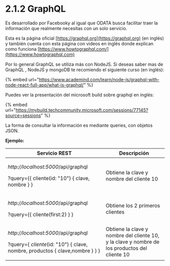 # 2.1.2 GraphQL

Es desarrollado por Facebooky al igual que ODATA busca facilitar traer la información que realmente necesitas con un solo servicio.

Esta es la página oficial [https://graphql.org](https://graphql.org) (en inglés) y también cuenta con esta página con videos en inglés donde explican como funciona [https://www.howtographql.com/](https://www.howtographql.com)

Por lo general GraphQL se utiliza más con NodeJS. Si deseas saber mas de  GraphQL , NodeJS y mongoDB te recomiendo el siguiente curso (en inglés):

{% embed url="https://www.academind.com/learn/node-js/graphql-with-node-react-full-app/what-is-graphql/" %}

Puedes ver la presentación del microsoft build sobre graphql en inglés:

{% embed url="https://mybuild.techcommunity.microsoft.com/sessions/77145?source=sessions" %}

La forma de consultar la información es mediante queries, con objetos JSON.

**Ejemplo:**

| Servicio REST                                                                                                                                                         | Descripción                                                                                   |
| --------------------------------------------------------------------------------------------------------------------------------------------------------------------- | --------------------------------------------------------------------------------------------- |
| <p><em>http://localhost:5000</em>/api/graphql</p><p>?query={{ cliente(id: "10") { clave, nombre } }</p>                                                               | Obtiene la clave y nombre del cliente 10                                                      |
| <p><em>http://localhost:5000</em>/api/graphql</p><p>?query={{ cliente(first:2) } }</p>                                                                                | Obtiene los 2 primeros clientes                                                               |
| <p><em>http://localhost:5000</em>/api/graphql</p><p>?query={ <em>cliente</em>(id: "10") { clave,          nombre,   productos { clave,nombre }                } }</p> | Obtiene la clave y nombre del cliente 10, y la clave y nombre de los productos del cliente 10 |

